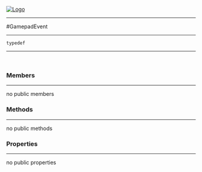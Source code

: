 
[![Logo](../../images/logo.png)](../../api/index.html)

---



#GamepadEvent



---

`typedef`
<span class="meta">

</span>


---

&nbsp;
&nbsp;

<h3>Members</h3> <hr/>no public members

<h3>Methods</h3> <hr/>no public methods

<h3>Properties</h3> <hr/>no public properties

&nbsp;
&nbsp;
&nbsp;